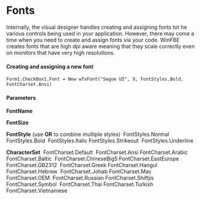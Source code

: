 # Fonts

Internally, the visual designer handles creating and assigning fonts tot he various controls being used in your application. However, there may come a time when you need to create and assign fonts via your code. WinFBE creates fonts that are high dpi aware meaning that they scale correctly even on monitors that have very high resolutions.

#### Creating and assigning a new font

```
Form1.CheckBox1.Font = New wfxFont("Segoe UI", 9, FontStyles.Bold, FontCharset.Ansi)
```

#### Parameters  
**FontName**

**FontSize**

**FontStyle** (use **OR** to combine multiple styles)
​	FontStyles.Normal
​	FontStyles.Bold
​	FontStyles.Italic
​	FontStyles.Strikeout
​	FontStyles.Underline

**CharacterSet**
​	FontCharset.Default
​	FontCharset.Ansi
​	FontCharset.Arabic
​	FontCharset.Baltic
​	FontCharset.ChineseBig5
​	FontCharset.EastEurope
​	FontCharset.GB2312
​	FontCharset.Greek
​	FontCharset.Hangul
​	FontCharset.Hebrew
​	FontCharset.Johab
​	FontCharset.Mac
​	FontCharset.OEM
​	FontCharset.Russian
​	FontCharset.Shiftjis
​	FontCharset.Symbol
​	FontCharset.Thai
​	FontCharset.Turkish
​	FontCharset.Vietnamese


